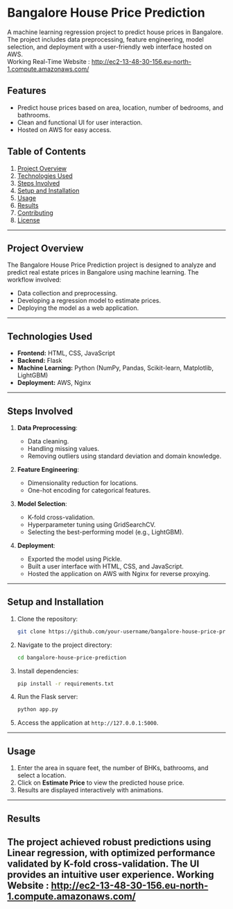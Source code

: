 # Bangalore House Price Prediction

A machine learning regression project to predict house prices in Bangalore. The project includes data preprocessing, feature engineering, model selection, and deployment with a user-friendly web interface hosted on AWS.
<br>
Working Real-Time Website : http://ec2-13-48-30-156.eu-north-1.compute.amazonaws.com/

## Features

- Predict house prices based on area, location, number of bedrooms, and bathrooms.
- Clean and functional UI for user interaction.
- Hosted on AWS for easy access.

## Table of Contents

1. [Project Overview](#project-overview)
2. [Technologies Used](#technologies-used)
3. [Steps Involved](#steps-involved)
4. [Setup and Installation](#setup-and-installation)
5. [Usage](#usage)
6. [Results](#results)
7. [Contributing](#contributing)
8. [License](#license)

---

## Project Overview

The Bangalore House Price Prediction project is designed to analyze and predict real estate prices in Bangalore using machine learning. The workflow involved:

- Data collection and preprocessing.
- Developing a regression model to estimate prices.
- Deploying the model as a web application.

---

## Technologies Used

- **Frontend:** HTML, CSS, JavaScript
- **Backend:** Flask
- **Machine Learning:** Python (NumPy, Pandas, Scikit-learn, Matplotlib, LightGBM)
- **Deployment:** AWS, Nginx

---

## Steps Involved

1. **Data Preprocessing**:
   - Data cleaning.
   - Handling missing values.
   - Removing outliers using standard deviation and domain knowledge.

2. **Feature Engineering**:
   - Dimensionality reduction for locations.
   - One-hot encoding for categorical features.

3. **Model Selection**:
   - K-fold cross-validation.
   - Hyperparameter tuning using GridSearchCV.
   - Selecting the best-performing model (e.g., LightGBM).

4. **Deployment**:
   - Exported the model using Pickle.
   - Built a user interface with HTML, CSS, and JavaScript.
   - Hosted the application on AWS with Nginx for reverse proxying.

---

## Setup and Installation

1. Clone the repository:
   ```bash
   git clone https://github.com/your-username/bangalore-house-price-prediction.git
   ```

2. Navigate to the project directory:
   ```bash
   cd bangalore-house-price-prediction
   ```

3. Install dependencies:
   ```bash
   pip install -r requirements.txt
   ```

4. Run the Flask server:
   ```bash
   python app.py
   ```

5. Access the application at `http://127.0.0.1:5000`.

---

## Usage

1. Enter the area in square feet, the number of BHKs, bathrooms, and select a location.
2. Click on **Estimate Price** to view the predicted house price.
3. Results are displayed interactively with animations.

---

## Results

The project achieved robust predictions using Linear regression, with optimized performance validated by K-fold cross-validation. The UI provides an intuitive user experience.
Working Website : http://ec2-13-48-30-156.eu-north-1.compute.amazonaws.com/
---
